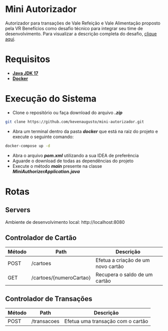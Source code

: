 # Mini Autorizador
Autorizador para transações de Vale Refeição e Vale Alimentação proposto pela VR Benefícios como desafio técnico para integrar seu time de desenvolvimento. Para visualizar a descrição completa do desafio, [clique aqui](https://github.com/kevenaugusto/mini-autorizador/blob/master/Desafio.md).

# Requisitos
- **[Java JDK 17](https://www.oracle.com/br/java/technologies/downloads/#java17)**
- **[Docker](https://www.docker.com/products/docker-desktop/)**

# Execução do Sistema
- Clone o repositório ou faça download do arquivo ***.zip***
```bash
git clone https://github.com/kevenaugusto/mini-autorizador.git
```
- Abra um terminal dentro da pasta ***docker*** que está na raiz do projeto e execute o seguinte comando:
```bash
docker-compose up -d
```
- Abra o arquivo ***pom.xml*** utilizando a sua IDEA de preferência
- Aguarde o download de todas as dependências do projeto
- Execute o método ***main*** presente na classe ***MiniAuthorizerApplication.java***

# Rotas

## Servers
Ambiente de desenvolvimento local: http://localhost:8080

## Controlador de Cartão
| Método  | Path  | Descrição                          |
| ------------ | ------------ |------------------------------------|
| POST  |  /cartoes | Efetua a criação de um novo cartão |
| GET  |  /cartoes/{numeroCartao} | Recupera o saldo de um cartão      |

## Controlador de Transações
| Método  | Path  | Descrição                         |
| ------------ | ------------ |-----------------------------------|
| POST  |  /transacoes | Efetua uma transação com o cartão |